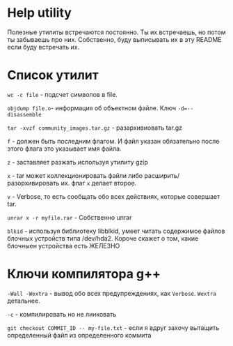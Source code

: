# Help utility

Полезные утилиты встречаются постоянно. Ты их встречаешь,
но потом ты забываешь про них.
Собственно, буду выписывать их в эту README если буду встречать их.

# Список утилит
`wc -c file` - подсчет символов в file.

`objdump file.o`- информация об объектном файле.
Ключ `-d=--disassemble`

`tar -xvzf community_images.tar.gz` - разархивиовать tar.gz

`f` - должен быть последним флагом. И файл указан обязательно после этого флага
это указывает имя файла.

`z` - заставляет разжать используя утилиту gzip

`x` - tar может коллекционировать файли либо расширить/разорхивировать их.
флаг `x` делает второе.

`v` - Verbose, то есть сообщать обо всех действиях, которые совершает tar.

`unrar x -r myfile.rar` - Собственно unrar

`blkid` - используя библиотеку libblkid, умеет читать содержимое файлов блочных устройств типа /dev/hda2. Короче скажет о том, какие блочныен устройства есть ЖЕЛЕЗНО

# Ключи компилятора g++
`-Wall -Wextra` - вывод обо всех предупреждениях, как `Verbose`. `Wextra` детальнее.

`-c` - компилировать но не линковать

`git checkout COMMIT_ID -- my-file.txt` - если я вдруг захочу вытащить определенный файл из определенного коммита
